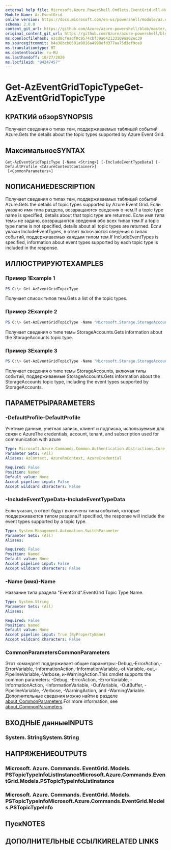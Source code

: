 ```yaml
---
external help file: Microsoft.Azure.PowerShell.Cmdlets.EventGrid.dll-Help.xml
Module Name: Az.EventGrid
online version: https://docs.microsoft.com/en-us/powershell/module/az.eventgrid/get-azeventgridtopictype
schema: 2.0.0
content_git_url: https://github.com/Azure/azure-powershell/blob/master/src/EventGrid/EventGrid/help/Get-AzEventGridTopicType.md
original_content_git_url: https://github.com/Azure/azure-powershell/blob/master/src/EventGrid/EventGrid/help/Get-AzEventGridTopicType.md
ms.openlocfilehash: e2cd8cfeadf0c9574cbf39a642133109aa02ec39
ms.sourcegitcommit: b4a38bcb0501a9016a4998efd377aa75d3ef9ce8
ms.translationtype: MT
ms.contentlocale: ru-RU
ms.lasthandoff: 10/27/2020
ms.locfileid: "94247457"
---
```

# <span data-ttu-id="170fe-101">Get-AzEventGridTopicType</span><span class="sxs-lookup"><span data-stu-id="170fe-101">Get-AzEventGridTopicType</span></span>

## <span data-ttu-id="170fe-102">КРАТКИй обзор</span><span class="sxs-lookup"><span data-stu-id="170fe-102">SYNOPSIS</span></span>
<span data-ttu-id="170fe-103">Получает сведения о типах тем, поддерживаемых таблицей событий Azure.</span><span class="sxs-lookup"><span data-stu-id="170fe-103">Gets the details about the topic types supported by Azure Event Grid.</span></span>

## <span data-ttu-id="170fe-104">Максимальное</span><span class="sxs-lookup"><span data-stu-id="170fe-104">SYNTAX</span></span>

```
Get-AzEventGridTopicType [-Name <String>] [-IncludeEventTypeData] [-DefaultProfile <IAzureContextContainer>]
 [<CommonParameters>]
```

## <span data-ttu-id="170fe-105">NОПИСАНИЕ</span><span class="sxs-lookup"><span data-stu-id="170fe-105">DESCRIPTION</span></span>
<span data-ttu-id="170fe-106">Получает сведения о типах тем, поддерживаемых таблицей событий Azure.</span><span class="sxs-lookup"><span data-stu-id="170fe-106">Gets the details of topic types supported by Azure Event Grid.</span></span>
<span data-ttu-id="170fe-107">Если указано имя типа раздела, возвращаются сведения о нем.</span><span class="sxs-lookup"><span data-stu-id="170fe-107">If a topic type name is specified, details about that topic type are returned.</span></span>
<span data-ttu-id="170fe-108">Если имя типа темы не задано, возвращаются сведения обо всех типах тем.</span><span class="sxs-lookup"><span data-stu-id="170fe-108">If a topic type name is not specified, details about all topic types are returned.</span></span>
<span data-ttu-id="170fe-109">Если указан IncludeEventTypes, в ответ включаются сведения о типах событий, поддерживаемых каждым типом тем.</span><span class="sxs-lookup"><span data-stu-id="170fe-109">If IncludeEventTypes is specified, information about event types supported by each topic type is included in the response.</span></span>

## <span data-ttu-id="170fe-110">ИЛЛЮСТРИРУЮТ</span><span class="sxs-lookup"><span data-stu-id="170fe-110">EXAMPLES</span></span>

### <span data-ttu-id="170fe-111">Пример 1</span><span class="sxs-lookup"><span data-stu-id="170fe-111">Example 1</span></span>
```powershell
PS C:\> Get-AzEventGridTopicType
```

<span data-ttu-id="170fe-112">Получает список типов тем.</span><span class="sxs-lookup"><span data-stu-id="170fe-112">Gets a list of the topic types.</span></span>

### <span data-ttu-id="170fe-113">Пример 2</span><span class="sxs-lookup"><span data-stu-id="170fe-113">Example 2</span></span>
```powershell
PS C:\> Get-AzEventGridTopicType -Name "Microsoft.Storage.StorageAccounts"
```

<span data-ttu-id="170fe-114">Получает сведения о типе темы StorageAccounts.</span><span class="sxs-lookup"><span data-stu-id="170fe-114">Gets information about the StorageAccounts topic type.</span></span>

### <span data-ttu-id="170fe-115">Пример 3</span><span class="sxs-lookup"><span data-stu-id="170fe-115">Example 3</span></span>
```powershell
PS C:\> Get-AzEventGridTopicType -Name "Microsoft.Storage.StorageAccounts" -IncludeEventTypeData
```

<span data-ttu-id="170fe-116">Получает сведения о типе темы StorageAccounts, включая типы событий, поддерживаемые StorageAccounts.</span><span class="sxs-lookup"><span data-stu-id="170fe-116">Gets information about the StorageAccounts topic type, including the event types supported by StorageAccounts.</span></span>

## <span data-ttu-id="170fe-117">ПАРАМЕТРЫ</span><span class="sxs-lookup"><span data-stu-id="170fe-117">PARAMETERS</span></span>

### <span data-ttu-id="170fe-118">-DefaultProfile</span><span class="sxs-lookup"><span data-stu-id="170fe-118">-DefaultProfile</span></span>
<span data-ttu-id="170fe-119">Учетные данные, учетная запись, клиент и подписка, используемые для связи с Azure</span><span class="sxs-lookup"><span data-stu-id="170fe-119">The credentials, account, tenant, and subscription used for communication with azure</span></span>

```yaml
Type: Microsoft.Azure.Commands.Common.Authentication.Abstractions.Core.IAzureContextContainer
Parameter Sets: (All)
Aliases: AzContext, AzureRmContext, AzureCredential

Required: False
Position: Named
Default value: None
Accept pipeline input: False
Accept wildcard characters: False
```

### <span data-ttu-id="170fe-120">-IncludeEventTypeData</span><span class="sxs-lookup"><span data-stu-id="170fe-120">-IncludeEventTypeData</span></span>
<span data-ttu-id="170fe-121">Если указан, в ответ будут включены типы событий, которые поддерживаются типом раздела.</span><span class="sxs-lookup"><span data-stu-id="170fe-121">If specified, the response will include the event types supported by a topic type.</span></span>

```yaml
Type: System.Management.Automation.SwitchParameter
Parameter Sets: (All)
Aliases:

Required: False
Position: Named
Default value: None
Accept pipeline input: False
Accept wildcard characters: False
```

### <span data-ttu-id="170fe-122">-Name (имя)</span><span class="sxs-lookup"><span data-stu-id="170fe-122">-Name</span></span>
<span data-ttu-id="170fe-123">Название типа раздела "EventGrid".</span><span class="sxs-lookup"><span data-stu-id="170fe-123">EventGrid Topic Type Name.</span></span>

```yaml
Type: System.String
Parameter Sets: (All)
Aliases:

Required: False
Position: Named
Default value: None
Accept pipeline input: True (ByPropertyName)
Accept wildcard characters: False
```

### <span data-ttu-id="170fe-124">CommonParameters</span><span class="sxs-lookup"><span data-stu-id="170fe-124">CommonParameters</span></span>
<span data-ttu-id="170fe-125">Этот командлет поддерживает общие параметры:-Debug,-ErrorAction,-ErrorVariable,-InformationAction,-InformationVariable,-of Variable,-out,-PipelineVariable,-Verbose, и-WarningAction.</span><span class="sxs-lookup"><span data-stu-id="170fe-125">This cmdlet supports the common parameters: -Debug, -ErrorAction, -ErrorVariable, -InformationAction, -InformationVariable, -OutVariable, -OutBuffer, -PipelineVariable, -Verbose, -WarningAction, and -WarningVariable.</span></span> <span data-ttu-id="170fe-126">Дополнительные сведения можно найти в разделе [about_CommonParameters](http://go.microsoft.com/fwlink/?LinkID=113216).</span><span class="sxs-lookup"><span data-stu-id="170fe-126">For more information, see [about_CommonParameters](http://go.microsoft.com/fwlink/?LinkID=113216).</span></span>

## <span data-ttu-id="170fe-127">ВХОДНЫЕ данные</span><span class="sxs-lookup"><span data-stu-id="170fe-127">INPUTS</span></span>

### <span data-ttu-id="170fe-128">System. String</span><span class="sxs-lookup"><span data-stu-id="170fe-128">System.String</span></span>

## <span data-ttu-id="170fe-129">НАПРЯЖЕНИЕ</span><span class="sxs-lookup"><span data-stu-id="170fe-129">OUTPUTS</span></span>

### <span data-ttu-id="170fe-130">Microsoft. Azure. Commands. EventGrid. Models. PSTopicTypeInfoListInstance</span><span class="sxs-lookup"><span data-stu-id="170fe-130">Microsoft.Azure.Commands.EventGrid.Models.PSTopicTypeInfoListInstance</span></span>

### <span data-ttu-id="170fe-131">Microsoft. Azure. Commands. EventGrid. Models. PSTopicTypeInfo</span><span class="sxs-lookup"><span data-stu-id="170fe-131">Microsoft.Azure.Commands.EventGrid.Models.PSTopicTypeInfo</span></span>

## <span data-ttu-id="170fe-132">Пуск</span><span class="sxs-lookup"><span data-stu-id="170fe-132">NOTES</span></span>

## <span data-ttu-id="170fe-133">ДОПОЛНИТЕЛЬНЫЕ ССЫЛКИ</span><span class="sxs-lookup"><span data-stu-id="170fe-133">RELATED LINKS</span></span>
